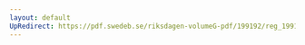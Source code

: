```yaml
---
layout: default
UpRedirect: https://pdf.swedeb.se/riksdagen-volumeG-pdf/199192/reg_199192/reg_199192_0592.pdf
---
```

